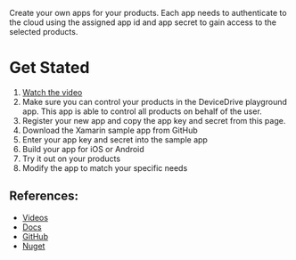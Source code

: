 Create your own apps for your products. 
Each app needs to authenticate to the cloud using the assigned app id and app secret to gain access to the selected products.

# Get Stated
1. [Watch the video](https://www.youtube.com/watch?v=ffu48lyhWfc&t=1s)
2. Make sure you can control your products in the DeviceDrive playground app. This app is able to control all products on behalf of the user.
3. Register your new app and copy the app key and secret from this page.
4. Download the Xamarin sample app from GitHub
5. Enter your app key and secret into the sample app
6. Build your app for iOS or Android
7. Try it out on your products
8. Modify the app to match your specific needs 

## References:
- [Videos](https://www.youtube.com/channel/UCPXLPuDVMSlcc-MEGhW1kGw)
- [Docs](https://devicedrive.com/downloads/)
- [GitHub](https://github.com/DeviceDrive) 
- [Nuget](https://www.nuget.org/profiles/devicedrive)

